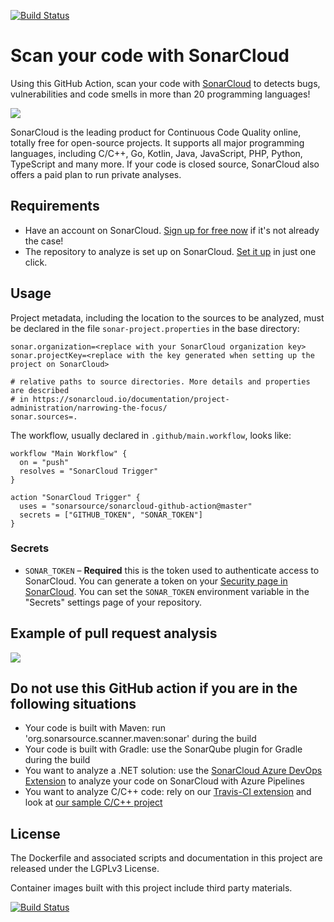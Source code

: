[![Build Status](https://travis-ci.com/SonarSource/sonarcloud-github-action.svg?branch=master)](https://travis-ci.com/SonarSource/sonarcloud-github-action)

# Scan your code with SonarCloud

Using this GitHub Action, scan your code with [SonarCloud](https://sonarcloud.io/) to detects bugs, vulnerabilities and code smells in more than 20 programming languages!

<img src="./images/SonarCloud-72px.png">

SonarCloud is the leading product for Continuous Code Quality online, totally free for open-source projects. It supports all major programming languages, including C/C++, Go, Kotlin, Java, JavaScript, PHP, Python, TypeScript and many more. If your code is closed source, SonarCloud also offers a paid plan to run private analyses.

## Requirements

* Have an account on SonarCloud. [Sign up for free now](https://sonarcloud.io/sessions/init/github) if it's not already the case!
* The repository to analyze is set up on SonarCloud. [Set it up](https://sonarcloud.io/projects/create) in just one click.

## Usage

Project metadata, including the location to the sources to be analyzed, must be declared in the file `sonar-project.properties` in the base directory:

```
sonar.organization=<replace with your SonarCloud organization key>
sonar.projectKey=<replace with the key generated when setting up the project on SonarCloud>

# relative paths to source directories. More details and properties are described
# in https://sonarcloud.io/documentation/project-administration/narrowing-the-focus/ 
sonar.sources=.
```

The workflow, usually declared in `.github/main.workflow`, looks like:

```
workflow "Main Workflow" {
  on = "push"
  resolves = "SonarCloud Trigger"
}

action "SonarCloud Trigger" {
  uses = "sonarsource/sonarcloud-github-action@master"
  secrets = ["GITHUB_TOKEN", "SONAR_TOKEN"]
}
```

### Secrets

- `SONAR_TOKEN` – **Required** this is the token used to authenticate access to SonarCloud. You can generate a token on your [Security page in SonarCloud](https://sonarcloud.io/account/security/). You can set the `SONAR_TOKEN` environment variable in the "Secrets" settings page of your repository.

## Example of pull request analysis

<img src="./images/SonarCloud-analysis-in-Checks.png">

## Do not use this GitHub action if you are in the following situations

* Your code is built with Maven: run 'org.sonarsource.scanner.maven:sonar' during the build
* Your code is built with Gradle: use the SonarQube plugin for Gradle during the build
* You want to analyze a .NET solution: use the [SonarCloud Azure DevOps Extension](https://marketplace.visualstudio.com/items?itemName=SonarSource.sonarcloud) to analyze your code on SonarCloud with Azure Pipelines
* You want to analyze C/C++ code: rely on our [Travis-CI extension](https://docs.travis-ci.com/user/sonarcloud/) and look at [our sample C/C++ project](https://github.com/SonarSource/sq-com_example_c-sqscanner-travis)

## License

The Dockerfile and associated scripts and documentation in this project are released under the LGPLv3 License.

Container images built with this project include third party materials.

[![Build Status](https://travis-ci.com/SonarSource/sonarcloud-github-action.svg?branch=master)](https://travis-ci.com/SonarSource/sonarcloud-github-action)
